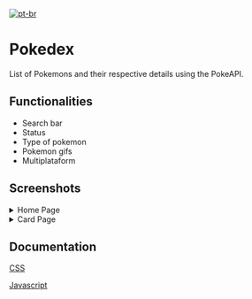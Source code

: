 [![pt-br](https://img.shields.io/badge/lang-pt--br-green.svg)](https://github.com/Peagah-Vieira/Pokemon/blob/master/readme-ptBR.md)

# Pokedex

List of Pokemons and their respective details using the PokeAPI.

## Functionalities

- Search bar
- Status
- Type of pokemon
- Pokemon gifs
- Multiplataform

## Screenshots

<details>
  <summary>Home Page</summary>

![Pokedex_HomePage](https://github.com/Peagah-Vieira/Pokedex/assets/105545343/f24b214c-35e5-4ea9-b38f-cfea42b89534)

</details>

<details>
  <summary>Card Page</summary>

![Pokedex - CardPage](https://github.com/Peagah-Vieira/Pokedex/assets/105545343/af3e7c85-338e-4fbe-9803-ca39a2a8df4f)

</details>

## Documentation

[CSS](https://developer.mozilla.org/en-US/docs/Web/CSS)

[Javascript](https://developer.mozilla.org/en-US/docs/Web/JavaScript)
